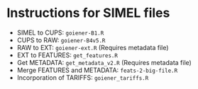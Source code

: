 # Instructions for SIMEL files
* SIMEL to CUPS: ``goiener-B1.R``
* CUPS to RAW: ``goiener-B4v5.R``
* RAW to EXT: ``goiener-ext.R`` (Requires metadata file)
* EXT to FEATURES: ``get_features.R``
* Get METADATA: ``get_metadata_v2.R`` (Requires metadata file)
* Merge FEATURES and METADATA: ``feats-2-big-file.R``
* Incorporation of TARIFFS: ``goiener_tariffs.R``
